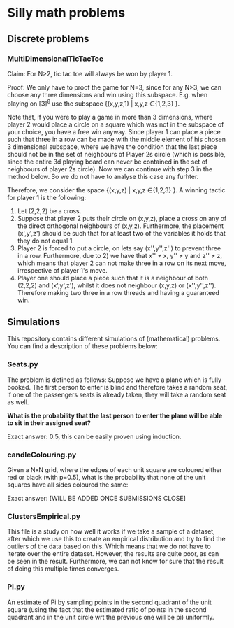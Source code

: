 # Silly math problems
## Discrete problems
### MultiDimensionalTicTacToe
Claim: For N>2, tic tac toe will always be won by player 1.

Proof:
We only have to proof the game for N=3, since for any N>3, we can choose any three dimensions and win using this subspace. E.g. when playing on $[3]^8$ use the subspace {(x,y,z,1) | x,y,z $\in${1,2,3} }.

Note that, if you were to play a game in more than 3 dimensions, where player 2 would place a circle on a square which was not in the subspace of your choice, you have a free win anyway. Since player 1 can place a piece such that three in a row can be made with the middle element of his chosen 3 dimensional subspace, where we have the condition that the last piece should not be in the set of neighbours of Player 2s circle (which is possible, since the entire 3d playing board can never be contained in the set of neighbours of player 2s circle). Now we can continue with step 3 in the method below. So we do not have to analyse this case any furhter.

Therefore, we consider the space {(x,y,z) | x,y,z $\in${1,2,3} }. A winning tactic for player 1 is the following:

1. Let (2,2,2) be a cross.
2. Suppose that player 2 puts their circle on (x,y,z), place a cross on any of the direct orthogonal neighbours of (x,y,z). Furthermore, the placement (x',y',z') should be such that for at least two of the variables it holds that they do not equal 1. 
3. Player 2 is forced to put a circle, on lets say (x'',y'',z'') to prevent three in a row. Furthermore, due to 2) we have that x'' $\neq$ x, y'' $\neq$ y and z'' $\neq$ z, which means that player 2 can not make three in a row on its next move, irrespective of player 1's move.
4. Player one should place a piece such that it is a neighbour of both (2,2,2) and (x',y',z'), whilst it does not neighbour (x,y,z) or (x'',y'',z''). Therefore making two three in a row threads and having a guaranteed win. 


## Simulations 
This repository contains different simulations of (mathematical) problems. You can find a description of these problems below:


### Seats.py
The problem is defined as follows: Suppose we have a plane which is fully booked. The first person to enter is blind and therefore takes a random seat, if one of the passengers seats is already taken, they will take a random seat as well. 

**What is the probability that the last person to enter the plane will be able to sit in their assigned seat?**

Exact answer: 0.5, this can be easily proven using induction.

### candleColouring.py
Given a NxN grid, where the edges of each unit square are coloured either red or black (with p=0.5), what is the probability that none of the unit squares have all sides coloured the same:

Exact answer: [WILL BE ADDED ONCE SUBMISSIONS CLOSE]

### ClustersEmpirical.py
This file is a study on how well it works if we take a sample of a dataset, after which we use this to create an empirical distribution and try to find the outliers of the data based on this. Which means that we do not have to iterate over the entire dataset. However, the results are quite poor, as can be seen in the result. Furthermore, we can not know for sure that the result of doing this multiple times converges.

### Pi.py
An estimate of Pi by sampling points in the second quadrant of the unit square (using the fact that the estimated ratio of points in the second quadrant and in the unit circle wrt the previous one will be pi) uniformly.



 



